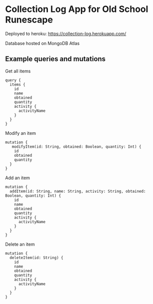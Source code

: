 # Collection Log App for Old School Runescape

Deployed to heroku: https://collection-log.herokuapp.com/

Database hosted on MongoDB Atlas


## Example queries and mutations

Get all items

```
query {
  items {
    id
    name
    obtained
    quantity
    activity {
      activityName
    }
  }
}
```

Modify an item

```
mutation {
   modifyItem(id: String, obtained: Boolean, quantity: Int) {
    id
    obtained
    quantity
  }
}
```

Add an item

```
mutation {
  addItem(id: String, name: String, activity: String, obtained: Boolean, quantity: Int) {
    id
    name
    obtained
    quantity
    activity {
      activityName
    }
  }
}
```

Delete an item

```
mutation {
  deleteItem(id: String) {
    id
    name
    obtained
    quantity
    activity {
      activityName
    }
  }
}
```
